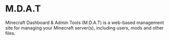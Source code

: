 # M.D.A.T
Minecraft Dashboard &amp; Admin Tools (M.D.A.T) is a web-based management site for managing your Minecraft server(s), including users, mods and other files.
